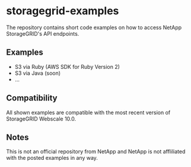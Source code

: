 # storagegrid-examples

The repository contains short code examples on how to access NetApp StorageGRID's API endpoints.

## Examples
* S3 via Ruby (AWS SDK for Ruby Version 2)
* S3 via Java (soon)
* ...

## Compatibility
All shown examples are compatible with the most recent version of StorageGRID Webscale 10.0.

## Notes
This is not an official repository from NetApp and NetApp is not affliliated with the posted examples in any way.

